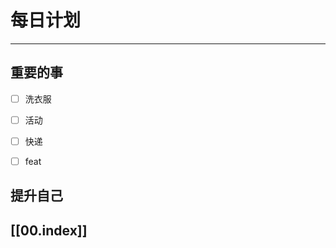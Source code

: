 
# 每日计划
---
## 重要的事

- [ ]  洗衣服
- [ ]  活动
- [ ]  快递
- [ ] feat



## 提升自己

  



## [[00.index]]










